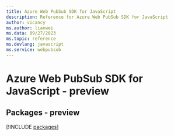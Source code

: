 ```yaml
---
title: Azure Web PubSub SDK for JavaScript
description: Reference for Azure Web PubSub SDK for JavaScript
author: vicancy
ms.author: lianwei
ms.data: 09/27/2023
ms.topic: reference
ms.devlang: javascript
ms.service: webpubsub
---
```

# Azure Web PubSub SDK for JavaScript - preview
## Packages - preview
[!INCLUDE [packages](web-pubsub-index.md)]